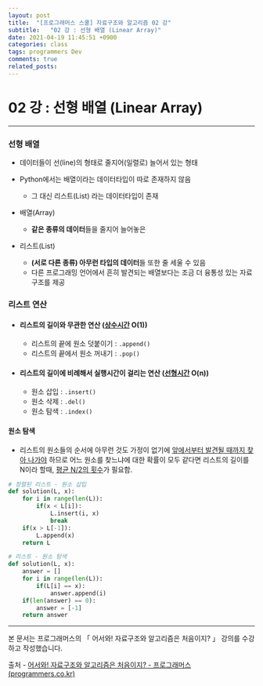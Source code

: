 ```yaml
---
layout: post
title:  "[프로그래머스 스쿨] 자료구조와 알고리즘 02 강"
subtitle:   "02 강 : 선형 배열 (Linear Array)"
date: 2021-04-19 11:45:51 +0900
categories: class
tags: programmers Dev
comments: true
related_posts:
---
```


# 02 강 : 선형 배열 (Linear Array)
---

### 선형 배열

- 데이터들이 선(line)의 형태로 줄지어(일렬로) 늘어서 있는 형태
- Python에서는 배열이라는 데이터타입이 따로 존재하지 않음
  - 그 대신 리스트(List) 라는 데이터타입이 존재


- 배열(Array)
  - **같은 종류의 데이터**들을 줄지어 늘어놓은


- 리스트(List)
    - **(서로 다른 종류) 아무런 타입의 데이터**들 또한 줄 세울 수 있음
    - 다른 프로그래밍 언어에서 흔히 발견되는 배열보다는 조금 더 융통성 있는 자료구조를 제공


### 리스트 연산
- #### 리스트의 **길이와 무관**한 연산 (<u>상수시간</u> O(1))
  - 리스트의 끝에 원소 덧붙이기 : ```.append()```
  - 리스트의 끝에서 원소 꺼내기 : ```.pop()```

- #### 리스트의 **길이에 비례해서** 실행시간이 걸리는 연산 (<u>선형시간</u> O(n))
  - 원소 삽입 : ```.insert()```
  - 원소 삭제 : ```.del()```
  - 원소 탐색 : ```.index()```

#### 원소 탐색
- 리스트의 원소들의 순서에 아무런 것도 가정이 없기에 <u>앞에서부터 발견될 때까지 찾아 나가야</u> 하므로
어느 원소를 찾느냐에 대한 확률이 모두 같다면 리스트의 길이를 N이라 할때, <u>평균 N/2의 횟수</u>가 필요함.

```python
# 정렬된 리스트 - 원소 삽입
def solution(L, x):
    for i in range(len(L)):
        if(x < L[i]):
            L.insert(i, x)
            break
    if(x > L[-1]):
        L.append(x)
    return L
  ```
```python
# 리스트 - 원소 탐색
def solution(L, x):
    answer = []
    for i in range(len(L)):
        if(L[i] == x):
            answer.append(i)
    if(len(answer) == 0):
        answer = [-1]
    return answer
```

---

본 문서는 프로그래머스의 「 어서와! 자료구조와 알고리즘은 처음이지? 」 강의를 수강하고 작성했습니다.



출처 - [어서와! 자료구조와 알고리즘은 처음이지? - 프로그래머스 (programmers.co.kr)](https://programmers.co.kr/learn/courses/57)
